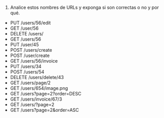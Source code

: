 1. Analice estos nombres de URLs y exponga si son correctas o no y por qué.

* PUT /users/56/edit
* GET /user/56
* DELETE /users/
* GET /users/56
* PUT /user/45 
* POST /users/create
* POST /user/create
* GET /users/56/invoice
* PUT /users/34
* POST /users/54
* DELETE /users/delete/43
* GET /users/page/2
* GET /users/654/image.png
* GET /users?page=2?order=DESC
* GET /users/invoice/67/3
* GET /users/?page=2
* GET /users?page=2&order=ASC
